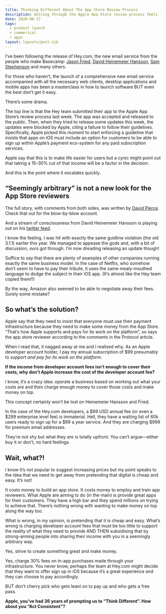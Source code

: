 ```yaml
---
title: Thinking Different About The App Store Review Process
description: Getting through the Apple App Store review process feels like offering a sacrifice to the gods. Here’s a potential solution that allows Apple to make money without the cosa nostra business practices.
date: 2020-06-17
tags:
  - product launch
  - commerical
  - apps
layout: layouts/post.njk
---
```


I’ve been following the release of Hey.com, the new email service from the people who make Basecamp: [Jason Fried](https://twitter.com/jasonfried), [David Heinemeier Hansson](https://dhh.dk/), [Sam Stephenson](https://twitter.com/sstephenson) and many others.

For those who haven’t, the launch of a comprehensive new email service accompanied with all the necessary web clients, desktop applications and mobile apps has been a masterclass in how to launch software BUT even the best don’t get it easy.

There’s some drama. 

The top line is that the Hey team submitted their app to the Apple App Store’s review process last week. The app was accepted and released to the public. Then, when they tried to release some updates this week, the updates were blocked by Apple, citing a failure to follow their guidelines. Specifically, Apple picked this moment to start enforcing a guideline that insists that apps on iOS must include an option for customers to be able to sign up within Apple’s payment eco-system for any paid subscription services.

Apple say that this is to make life easier for users but a cynic might point out that taking a 15–30% cut of that income will be a factor in the decision.

And this is the point where it escalates quickly.

## “Seemingly arbitrary” is not a new look for the App Store reviewers

The full story, with comments from both sides, was written by [David Pierce](https://www.protocol.com/hey-email-app-store-rejection). Check that out for the blow-by-blow account.

And a stream of consciousness from David Heinemeier Hansson is playing out on his [twitter feed](https://twitter.com/dhh).

I know the feeling. I was hit with exactly the same guidline violation (the old 3.1.1) earlier this year. We managed to appease the gods and, with a bit of discussion, ours got through. I’m now dreading releasing an update though!

Suffice to say that there are plenty of examples of other companies running exactly the same business model. In the case of Netflix, who somehow don’t seem to have to pay their tribute, it uses the same mealy-mouthed language to dodge the subject in their iOS app. (It’s almost like the Hey team copied them!!)

By the way, Amazon also seemed to be able to negotiate away their fees. Surely some mistake?

## So what’s the solution?

Apple say that they need to insist that everyone must use their payment infrastructure because they need to make some money from the App Store. “That’s how Apple supports and pays for its work on the platform”, so says the app store reviewer according to the comments in the Protocol article.

When I read that, it nagged away at me and I realised why. As an Apple developer account holder, I pay my annual subscription of $99 presumably to _support and pay for its work on the platform_.

**If the income from developer account fees isn’t enough to cover their costs, why don’t Apple increase the cost of the developer account fee?**

I know, it’s a crazy idea: operate a business based on working out what your costs are and then charge enough money to cover those costs and make money on top.

This concept certainly won’t be lost on Heinemeier Hansson and Fried.

In the case of the Hey.com developers, a $99 USD annual fee (or even a $299 enterprise level fee) is immaterial. Hell, they have a waiting list of 60k users ready to sign up for a $99 a year service. And they are charging $999 for premium email addresses.

They’re not shy but what they _are_ is totally upfront. You can’t argue—either buy it or don’t, no hard feelings.


## Wait, what?!

I know it’s not popular to suggest increasing prices but my point speaks to the idea that we need to get away from pretending that digital is cheap and easy. It’s not!

It costs money to build an app store. It costs money to employ and train app reviewers. What Apple are aiming to do (in the main) is provide great apps for their customers. They have a high bar and they spend millions on trying to achieve that. There’s nothing wrong with wanting to make money on top along the way too.

What is wrong, in my opinion, is pretending that it is cheap and easy. What’s wrong is charging developer account fees that must be too little to support the reality of what they need to provide AND THEN subsidising that by strong-arming people into sharing their income with you in a seemingly arbitrary way.

Yes, strive to create something great and make money.

Yes, charge 30% fees on in-app purchases made through your infrastructure. You never know, perhaps the team at Hey.com might decide that they want to offer sign up in iOS because it’s a great experience and they can choose to pay accordingly.

BUT don’t cherry pick who gets leant on to pay up and who gets a free pass.

**Apple, you’ve had 36 years of prompting us to “Think Different”. How about you “Act Consistent”?**

